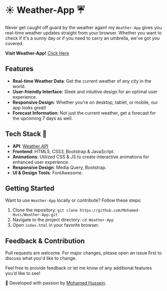 # ☀️ Weather-App ☔

Never get caught off guard by the weather again! my `Weather-App` gives you real-time weather updates straight from your browser. Whether you want to check if it's a sunny day or if you need to carry an umbrella, we've got you covered.

**Visit Weather-App!** [Click Here](https://mohamed-huss.github.io/Weather-App/)

## Features

- **Real-time Weather Data**: Get the current weather of any city in the world.
- **User-friendly Interface**: Sleek and intuitive design for an optimal user experience.
- **Responsive Design**: Whether you're on desktop, tablet, or mobile, our app looks great!
- **Forecast Information**: Not just the current weather, get a forecast for the upcoming 7 days as well.

## Tech Stack 🔧

- **API**: [Weather API](https://www.weatherapi.com/)
- **Frontend**: HTML5, CSS3, Bootstrap & JavaScript.
- **Animations**: Utilized CSS & JS to create interactive animations for enhanced user experience.
- **Responsive Design**: Media Query, Bootstrap.
- **UI & Design Tools**: FontAwesome.

## Getting Started

Want to use `Weather-App` locally or contribute? Follow these steps:

1. Clone the repository: `git clone https://github.com/Mohamed-Huss/Weather-App.git`
2. Navigate to the project directory: `cd Weather-App`
3. Open `index.html` in your favorite browser.

## Feedback & Contribution

Pull requests are welcome. For major changes, please open an issue first to discuss what you'd like to change.

Feel free to provide feedback or let me know of any additional features you'd like to see! 

🚀 Developed with passion by [Mohamed Hussein](https://github.com/Mohamed-Huss). 

